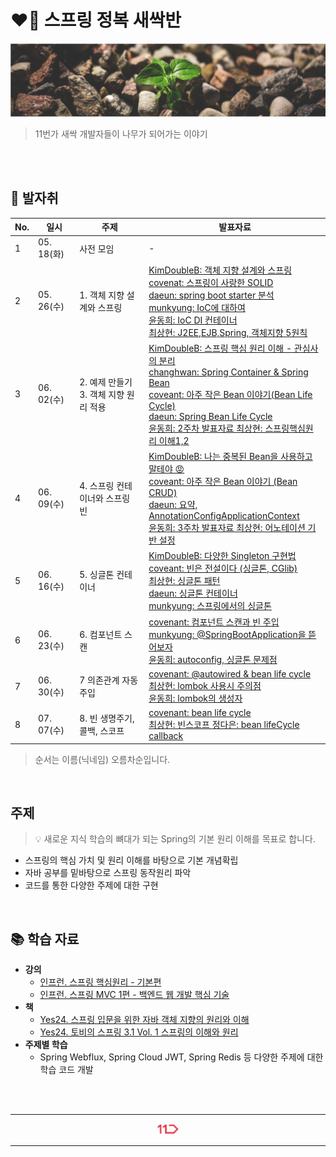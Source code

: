 <h1> ❤️🌱 스프링 정복 새싹반 </h1>
<img src="./_raw/cover.jpg" />

> 11번가 새싹 개발자들이 나무가 되어가는 이야기

<br />
<br />

## 🐾 발자취

<table>
    <thead>
        <tr>
            <th> No. </th>
            <th> 일시 </th>
            <th> 주제 </th>
            <th> 발표자료 </th>
        </tr>
    </thead>
    <tbody>
        <tr>
            <td> 1 </td>
            <td> 05. 18(화) </td>
            <td> 사전 모임 </td>
            <td> - </td>
        </tr>
        <tr>
            <td> 2 </td>
            <td> 05. 26(수) </td>
            <td> 1. 객체 지향 설계와 스프링	 </td>
            <td> 
                <a href="https://github.com/11st-corp/spring-study-sprout/blob/main/%EC%8A%A4%ED%94%84%EB%A7%81_%ED%95%B5%EC%8B%AC%EC%9B%90%EB%A6%AC_%EA%B8%B0%EB%B3%B8%ED%8E%B8/Section1.%EA%B0%9D%EC%B2%B4%EC%A7%80%ED%96%A5%EC%84%A4%EA%B3%84%EC%99%80_%EC%8A%A4%ED%94%84%EB%A7%81/KimDoubleB/%EA%B0%9D%EC%B2%B4%20%EC%A7%80%ED%96%A5%20%EC%84%A4%EA%B3%84%EC%99%80%20%EC%8A%A4%ED%94%84%EB%A7%81.md"> KimDoubleB: 객체 지향 설계와 스프링</a><br />
                <a href="https://www.slideshare.net/ssuser8f4c99/week1-solid"> covenat: 스프링이 사랑한 SOLID </a><br />
                <a href="https://github.com/11st-corp/spring-study/tree/main/%EC%8A%A4%ED%94%84%EB%A7%81_%ED%95%B5%EC%8B%AC%EC%9B%90%EB%A6%AC_%EA%B8%B0%EB%B3%B8%ED%8E%B8/Section1.%EA%B0%9D%EC%B2%B4%EC%A7%80%ED%96%A5%EC%84%A4%EA%B3%84%EC%99%80_%EC%8A%A4%ED%94%84%EB%A7%81/daeun"> daeun: spring boot starter 분석 </a><br />
                <a href="https://github.com/11st-corp/spring-study/tree/main/%EC%8A%A4%ED%94%84%EB%A7%81_%ED%95%B5%EC%8B%AC%EC%9B%90%EB%A6%AC_%EA%B8%B0%EB%B3%B8%ED%8E%B8/Section1.%EA%B0%9D%EC%B2%B4%EC%A7%80%ED%96%A5%EC%84%A4%EA%B3%84%EC%99%80_%EC%8A%A4%ED%94%84%EB%A7%81/munkyung"> munkyung: IoC에 대하여 </a><br />
                <a href="https://github.com/11st-corp/spring-study/tree/main/%EC%8A%A4%ED%94%84%EB%A7%81_%ED%95%B5%EC%8B%AC%EC%9B%90%EB%A6%AC_%EA%B8%B0%EB%B3%B8%ED%8E%B8/Section1.%EA%B0%9D%EC%B2%B4%EC%A7%80%ED%96%A5%EC%84%A4%EA%B3%84%EC%99%80_%EC%8A%A4%ED%94%84%EB%A7%81/%EC%9C%A4%EB%8F%99%ED%9D%AC"> 윤동희: IoC DI 컨테이너 </a><br />
                <a href="https://github.com/11st-corp/spring-study/tree/main/%EC%8A%A4%ED%94%84%EB%A7%81_%ED%95%B5%EC%8B%AC%EC%9B%90%EB%A6%AC_%EA%B8%B0%EB%B3%B8%ED%8E%B8/Section1.%EA%B0%9D%EC%B2%B4%EC%A7%80%ED%96%A5%EC%84%A4%EA%B3%84%EC%99%80_%EC%8A%A4%ED%94%84%EB%A7%81/%EC%B5%9C%EC%83%81%ED%98%84"> 최상현: J2EE,EJB,Spring, 객체지향 5원칙 </a>
            </td>
        </tr>
        <tr>
            <td> 3 </td>
            <td> 06. 02(수) </td>
            <td> 2. 예제 만들기 3. 객체 지향 원리 적용 </td>
            <td>
                <a href="https://github.com/11st-corp/spring-study-sprout/blob/main/%EC%8A%A4%ED%94%84%EB%A7%81_%ED%95%B5%EC%8B%AC%EC%9B%90%EB%A6%AC_%EA%B8%B0%EB%B3%B8%ED%8E%B8/Section2_3_%EC%8A%A4%ED%94%84%EB%A7%81_%ED%95%B5%EC%8B%AC_%EC%9B%90%EB%A6%AC_%EC%9D%B4%ED%95%B4/KimDoubleB/%EC%8A%A4%ED%94%84%EB%A7%81_%ED%95%B5%EC%8B%AC_%EC%9B%90%EB%A6%AC_%EC%9D%B4%ED%95%B4.pdf"> KimDoubleB: 스프링 핵심 원리 이해 - 관심사의 분리</a><br />
                <a href="https://github.com/11st-corp/spring-study-sprout/blob/main/%EC%8A%A4%ED%94%84%EB%A7%81_%ED%95%B5%EC%8B%AC%EC%9B%90%EB%A6%AC_%EA%B8%B0%EB%B3%B8%ED%8E%B8/Section4.%EC%8A%A4%ED%94%84%EB%A7%81_%EC%BB%A8%ED%85%8C%EC%9D%B4%EB%84%88%EC%99%80_%EC%8A%A4%ED%94%84%EB%A7%81_%EB%B9%88/changhwan/%EC%8A%A4%ED%94%84%EB%A7%81_%EC%9D%B4%EC%B0%BD%ED%99%98.md"> changhwan: Spring Container & Spring Bean </a><br />
                <a href="https://www.slideshare.net/ssuser8f4c99/week2-249383115"> coveant: 아주 작은 Bean 이야기(Bean Life Cycle) </a><br />
                <a href="https://github.com/11st-corp/spring-study/tree/main/%EC%8A%A4%ED%94%84%EB%A7%81_%ED%95%B5%EC%8B%AC%EC%9B%90%EB%A6%AC_%EA%B8%B0%EB%B3%B8%ED%8E%B8/Section2_3_%EC%8A%A4%ED%94%84%EB%A7%81_%ED%95%B5%EC%8B%AC_%EC%9B%90%EB%A6%AC_%EC%9D%B4%ED%95%B4/daeun"> daeun: Spring Bean Life Cycle </a><br />
                <a href="https://github.com/11st-corp/spring-study-sprout/blob/main/%EC%8A%A4%ED%94%84%EB%A7%81_%ED%95%B5%EC%8B%AC%EC%9B%90%EB%A6%AC_%EA%B8%B0%EB%B3%B8%ED%8E%B8/Section2_3_%EC%8A%A4%ED%94%84%EB%A7%81_%ED%95%B5%EC%8B%AC_%EC%9B%90%EB%A6%AC_%EC%9D%B4%ED%95%B4/%E1%84%8B%E1%85%B2%E1%86%AB%E1%84%83%E1%85%A9%E1%86%BC%E1%84%92%E1%85%B4/2%E1%84%8C%E1%85%AE%E1%84%8E%E1%85%A1_%E1%84%87%E1%85%A1%E1%86%AF%E1%84%91%E1%85%AD%E1%84%8C%E1%85%A1%E1%84%85%E1%85%AD.pptx"> 윤동희: 2주차 발표자료 </a>
                <a href="https://github.com/11st-corp/spring-study/tree/main/%EC%8A%A4%ED%94%84%EB%A7%81_%ED%95%B5%EC%8B%AC%EC%9B%90%EB%A6%AC_%EA%B8%B0%EB%B3%B8%ED%8E%B8/Section2_3_%EC%8A%A4%ED%94%84%EB%A7%81_%ED%95%B5%EC%8B%AC_%EC%9B%90%EB%A6%AC_%EC%9D%B4%ED%95%B4/%EC%B5%9C%EC%83%81%ED%98%84"> 최상현: 스프링핵심원리 이해1,2 </a>
            </td>
        </tr>
        <tr>
            <td> 4 </td>
            <td> 06. 09(수) </td>
            <td> 4. 스프링 컨테이너와 스프링 빈 </td>
            <td>
                <a href="https://github.com/11st-corp/spring-study-sprout/blob/main/%EC%8A%A4%ED%94%84%EB%A7%81_%ED%95%B5%EC%8B%AC%EC%9B%90%EB%A6%AC_%EA%B8%B0%EB%B3%B8%ED%8E%B8/Section4.%EC%8A%A4%ED%94%84%EB%A7%81_%EC%BB%A8%ED%85%8C%EC%9D%B4%EB%84%88%EC%99%80_%EC%8A%A4%ED%94%84%EB%A7%81_%EB%B9%88/KimDoubleB/%EC%8A%A4%ED%94%84%EB%A7%81%EC%BB%A8%ED%85%8C%EC%9D%B4%EB%84%88_%EC%8A%A4%ED%94%84%EB%A7%81%EB%B9%88.pdf"> KimDoubleB: 나는 중복된 Bean을 사용하고 말테야 😡</a><br />
                <a href="https://www.slideshare.net/ssuser8f4c99/week3-2-249383142">coveant: 아주 작은 Bean 이야기 (Bean CRUD) </a><br />
                <a href="https://github.com/11st-corp/spring-study-sprout/tree/main/%EC%8A%A4%ED%94%84%EB%A7%81_%ED%95%B5%EC%8B%AC%EC%9B%90%EB%A6%AC_%EA%B8%B0%EB%B3%B8%ED%8E%B8/Section4.%EC%8A%A4%ED%94%84%EB%A7%81_%EC%BB%A8%ED%85%8C%EC%9D%B4%EB%84%88%EC%99%80_%EC%8A%A4%ED%94%84%EB%A7%81_%EB%B9%88/daeun"> daeun: 요약, AnnotationConfigApplicationContext </a><br />
                <a href="https://github.com/11st-corp/spring-study-sprout/blob/main/%EC%8A%A4%ED%94%84%EB%A7%81_%ED%95%B5%EC%8B%AC%EC%9B%90%EB%A6%AC_%EA%B8%B0%EB%B3%B8%ED%8E%B8/Section4.%EC%8A%A4%ED%94%84%EB%A7%81_%EC%BB%A8%ED%85%8C%EC%9D%B4%EB%84%88%EC%99%80_%EC%8A%A4%ED%94%84%EB%A7%81_%EB%B9%88/%E1%84%8B%E1%85%B2%E1%86%AB%E1%84%83%E1%85%A9%E1%86%BC%E1%84%92%E1%85%B4/3%E1%84%8C%E1%85%AE%E1%84%8E%E1%85%A1_%E1%84%87%E1%85%A1%E1%86%AF%E1%84%91%E1%85%AD%E1%84%8C%E1%85%A1%E1%84%85%E1%85%AD.pptx"> 윤동희: 3주차 발표자료 </a>
                <a href="https://github.com/11st-corp/spring-study-sprout/blob/main/%EC%8A%A4%ED%94%84%EB%A7%81_%ED%95%B5%EC%8B%AC%EC%9B%90%EB%A6%AC_%EA%B8%B0%EB%B3%B8%ED%8E%B8/Section4.%EC%8A%A4%ED%94%84%EB%A7%81_%EC%BB%A8%ED%85%8C%EC%9D%B4%EB%84%88%EC%99%80_%EC%8A%A4%ED%94%84%EB%A7%81_%EB%B9%88/%EC%B5%9C%EC%83%81%ED%98%84/%EC%96%B4%EB%85%B8%ED%85%8C%EC%9D%B4%EC%85%98%20%EA%B8%B0%EB%B0%98%20%EC%8A%A4%ED%94%84%EB%A7%81%20%EC%84%A4%EC%A0%95.md"> 최상현: 어노테이션 기반 설정 </a>
            </td>
        </tr>
        <tr>
            <td> 5 </td>
            <td> 06. 16(수) </td>
            <td> 5. 싱글톤 컨테이너 </td>
            <td>
                <a href="https://github.com/11st-corp/spring-study-sprout/blob/main/%EC%8A%A4%ED%94%84%EB%A7%81_%ED%95%B5%EC%8B%AC%EC%9B%90%EB%A6%AC_%EA%B8%B0%EB%B3%B8%ED%8E%B8/Section5.%EC%8B%B1%EA%B8%80%ED%86%A4_%EC%BB%A8%ED%85%8C%EC%9D%B4%EB%84%88/KimDoubleB/%EB%8B%A4%EC%96%91%ED%95%9C%20Singleton%20%EA%B5%AC%ED%98%84%EB%B2%95.pdf">KimDoubleB: 다양한 Singleton 구현법</a><br/>
                <a href="https://www.slideshare.net/ssuser8f4c99/week4-cglib">coveant: 빈은 전설이다 (싱글톤, CGlib) </a><br />
                <a href="https://github.com/11st-corp/spring-study-sprout/blob/main/%EC%8A%A4%ED%94%84%EB%A7%81_%ED%95%B5%EC%8B%AC%EC%9B%90%EB%A6%AC_%EA%B8%B0%EB%B3%B8%ED%8E%B8/Section5.%EC%8B%B1%EA%B8%80%ED%86%A4_%EC%BB%A8%ED%85%8C%EC%9D%B4%EB%84%88/%EC%B5%9C%EC%83%81%ED%98%84(%EC%8B%B1%EA%B8%80%ED%86%A4_%ED%8C%A8%ED%84%B4)/%EC%8B%B1%EA%B8%80%ED%86%A4%20%EB%B0%A9%EC%8B%9D%207a76c25ff96d451d915839ef4ce7026f.md"> 최상현: 싱글톤 패턴 </a><br />
                <a href="https://github.com/11st-corp/spring-study-sprout/blob/main/%EC%8A%A4%ED%94%84%EB%A7%81_%ED%95%B5%EC%8B%AC%EC%9B%90%EB%A6%AC_%EA%B8%B0%EB%B3%B8%ED%8E%B8/Section5.%EC%8B%B1%EA%B8%80%ED%86%A4_%EC%BB%A8%ED%85%8C%EC%9D%B4%EB%84%88/daeun.md"> daeun: 싱글톤 컨테이너 </a><br />
                <a href="https://github.com/11st-corp/spring-study-sprout/blob/main/%EC%8A%A4%ED%94%84%EB%A7%81_%ED%95%B5%EC%8B%AC%EC%9B%90%EB%A6%AC_%EA%B8%B0%EB%B3%B8%ED%8E%B8/Section5.%EC%8B%B1%EA%B8%80%ED%86%A4_%EC%BB%A8%ED%85%8C%EC%9D%B4%EB%84%88/munkyung(%EC%8A%A4%ED%94%84%EB%A7%81%EC%97%90%EC%84%9C%EC%9D%98_%EC%8B%B1%EA%B8%80%ED%86%A4).md"> munkyung: 스프링에서의 싱글톤 </a>
            </td>
        </tr>
        <tr>
            <td> 6 </td>
            <td> 06. 23(수) </td>
            <td> 6. 컴포넌트 스캔 </td>
            <td>
                <a href="https://www.slideshare.net/ssuser8f4c99/week5-249517232"> covenant: 컴포넌트 스캔과 빈 주입 </a><br />
                <a href="https://github.com/11st-corp/spring-study-sprout/blob/main/%EC%8A%A4%ED%94%84%EB%A7%81_%ED%95%B5%EC%8B%AC%EC%9B%90%EB%A6%AC_%EA%B8%B0%EB%B3%B8%ED%8E%B8/Section6.%EC%BB%B4%ED%8F%AC%EB%84%8C%ED%8A%B8_%EC%8A%A4%EC%BA%94/munkyung(%40SpringBootApplication%EC%9D%84%20%EB%9C%AF%EC%96%B4%EB%B3%B4%EC%9E%90).md"> munkyung: @SpringBootApplication을 뜯어보자 </a> <br />
                <a href="https://github.com/11st-corp/spring-study-sprout/blob/main/%EC%8A%A4%ED%94%84%EB%A7%81_%ED%95%B5%EC%8B%AC%EC%9B%90%EB%A6%AC_%EA%B8%B0%EB%B3%B8%ED%8E%B8/Section6.%EC%BB%B4%ED%8F%AC%EB%84%8C%ED%8A%B8_%EC%8A%A4%EC%BA%94/%E1%84%8B%E1%85%B2%E1%86%AB%E1%84%83%E1%85%A9%E1%86%BC%E1%84%92%E1%85%B4_auto%20config%20%2B%20%E1%84%89%E1%85%B5%E1%86%BC%E1%84%80%E1%85%B3%E1%86%AF%E1%84%90%E1%85%A9%E1%86%AB%20%E1%84%83%E1%85%B5%E1%84%8C%E1%85%A1%E1%84%8B%E1%85%B5%E1%86%AB%E1%84%8B%E1%85%B4%20%E1%84%86%E1%85%AE%E1%86%AB%E1%84%8C%E1%85%A6%E1%84%8C%E1%85%A5%E1%86%B7!.pptx"> 윤동희: autoconfig, 싱글톤 문제점 </a>
            </td>
        </tr>
        <tr>
            <td> 7 </td>
            <td> 06. 30(수) </td>
            <td> 7 의존관계 자동 주입 </td>
            <td>
                <a href="https://www.slideshare.net/ssuser8f4c99/week6-autowired-beanlifecycle"> covenant: @autowired & bean life cycle </a> <br />
                <a href="https://www.notion.so/lombok-is-awesome-so-be-careful-09d35f66c9c54ee6820542b79a09d4b1">최상현: lombok 사용시 주의점 </a> <br />
                <a href="https://github.com/11st-corp/spring-study-sprout/blob/main/%EC%8A%A4%ED%94%84%EB%A7%81_%ED%95%B5%EC%8B%AC%EC%9B%90%EB%A6%AC_%EA%B8%B0%EB%B3%B8%ED%8E%B8/section7/d36choi/%E1%84%8B%E1%85%B2%E1%86%AB%E1%84%83%E1%85%A9%E1%86%BC%E1%84%92%E1%85%B4_lombok%E1%84%8B%E1%85%B4%E1%84%89%E1%85%A2%E1%86%BC%E1%84%89%E1%85%A5%E1%86%BC%E1%84%8C%E1%85%A1.pptx"> 윤동희: lombok의 생성자 </a>
            </td>
        </tr>
        <tr>
            <td> 8 </td>
            <td> 07. 07(수) </td>
            <td> 8. 빈 생명주기, 콜백, 스코프 </td>
            <td>
                <a href="https://www.slideshare.net/ssuser8f4c99/week7-bean-lifecycle">covenant: bean life cycle</a><br />
                <a href="https://github.com/11st-corp/spring-study-sprout/blob/main/%EC%8A%A4%ED%94%84%EB%A7%81_%ED%95%B5%EC%8B%AC%EC%9B%90%EB%A6%AC_%EA%B8%B0%EB%B3%B8%ED%8E%B8/section8/%EB%B9%88%EC%8A%A4%EC%BD%94%ED%94%84%26Provider.md">최상현: 빈스코프 </a>
                <a href="https://github.com/11st-corp/spring-study-sprout/blob/main/%EC%8A%A4%ED%94%84%EB%A7%81_%ED%95%B5%EC%8B%AC%EC%9B%90%EB%A6%AC_%EA%B8%B0%EB%B3%B8%ED%8E%B8/section8/beanLifeCycleCallback.md">정다은: bean lifeCycle callback </a>
            </td>
        </tr>
    </tbody>
</table>

> 순서는 이름(닉네임) 오름차순입니다.

<br />

## 주제

> 💡 새로운 지식 학습의 뼈대가 되는 Spring의 기본 원리 이해를 목표로 합니다.

- 스프링의 핵심 가치 및 원리 이해를 바탕으로 기본 개념확립
- 자바 공부를 밑바탕으로 스프링 동작원리 파악
- 코드를 통한 다양한 주제에 대한 구현

<br />

## 📚  학습 자료

- __강의__
    - [인프런. 스프링 핵심원리 - 기본편](https://www.inflearn.com/course/%EC%8A%A4%ED%94%84%EB%A7%81-%ED%95%B5%EC%8B%AC-%EC%9B%90%EB%A6%AC-%EA%B8%B0%EB%B3%B8%ED%8E%B8#)
    - [인프런. 스프링 MVC 1편 - 백엔드 웹 개발 핵심 기술](https://www.inflearn.com/course/%EC%8A%A4%ED%94%84%EB%A7%81-mvc-1#)
- __책__
    - [Yes24. 스프링 입문을 위한 자바 객체 지향의 원리와 이해](http://www.yes24.com/Product/Goods/17350624?OzSrank=1)
    - [Yes24. 토비의 스프링 3.1 Vol. 1 스프링의 이해와 원리](http://www.yes24.com/Product/Goods/7516721?OzSrank=2)
- __주제별 학습__
    - Spring Webflux, Spring Cloud JWT, Spring Redis 등 다양한 주제에 대한 학습 코드 개발


<br />
<br />
<hr />
<p align="center">
    <img width="7%" alt="" src="./_raw/11st_logo.png">
</p>
<hr />

